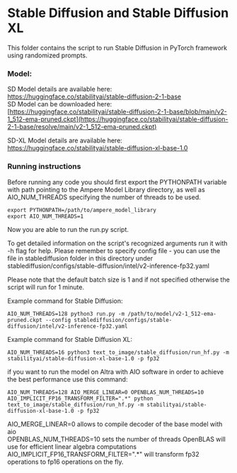 # Stable Diffusion and Stable Diffusion XL


This folder contains the script to run Stable Diffusion in PyTorch framework using randomized prompts. 


### Model:

SD Model details are available here: https://huggingface.co/stabilityai/stable-diffusion-2-1-base \
SD Model can be downloaded here: [https://huggingface.co/stabilityai/stable-diffusion-2-1-base/blob/main/v2-1_512-ema-pruned.ckpt](https://huggingface.co/stabilityai/stable-diffusion-2-1-base/resolve/main/v2-1_512-ema-pruned.ckpt)

SD-XL Model details are available here: https://huggingface.co/stabilityai/stable-diffusion-xl-base-1.0 

### Running instructions

Before running any code you should first export the PYTHONPATH variable with path pointing to the Ampere Model Library directory,
as well as AIO_NUM_THREADS specifying the number of threads to be used.

```
export PYTHONPATH=/path/to/ampere_model_library
export AIO_NUM_THREADS=1
```

Now you are able to run the run.py script. 

To get detailed information on the script's recognized arguments run it with -h flag for help. Please remember to specify 
config file - you can use the file in stablediffusion folder in this directory under stablediffusion/configs/stable-diffusion/intel/v2-inference-fp32.yaml 

Please note that the default batch size is 1 and if not specified otherwise the script will run for 1 minute.

Example command for Stable Diffusion: 

```
AIO_NUM_THREADS=128 python3 run.py -m /path/to/model/v2-1_512-ema-pruned.ckpt --config stablediffusion/configs/stable-diffusion/intel/v2-inference-fp32.yaml
```

Example command for Stable Diffusion XL:

```
AIO_NUM_THREADS=16 python3 text_to_image/stable_diffusion/run_hf.py -m stabilityai/stable-diffusion-xl-base-1.0 -p fp32
```

if you want to run the model on Altra with AIO software in order to achieve the best performance use this command:
```
AIO_NUM_THREADS=128 AIO_MERGE_LINEAR=0 OPENBLAS_NUM_THREADS=10 AIO_IMPLICIT_FP16_TRANSFORM_FILTER=".*" python text_to_image/stable_diffusion/run_hf.py -m stabilityai/stable-diffusion-xl-base-1.0 -p fp32
```
AIO_MERGE_LINEAR=0 allows to compile decoder of the base model with aio \
OPENBLAS_NUM_THREADS=10 sets the number of threads OpenBLAS will use for efficient linear algebra computations \
AIO_IMPLICIT_FP16_TRANSFORM_FILTER=".*" will transform fp32 operations to fp16 operations on the fly.
